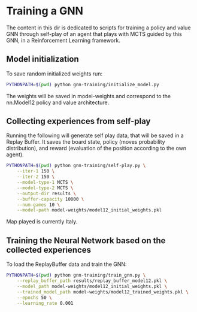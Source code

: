 # Training a GNN

The content in this dir is dedicated to scripts for training a policy and value GNN through self-play of an agent that plays with MCTS guided by this GNN, in a Reinforcement Learning framework. 


## Model initialization

To save random initialized weights run:
```sh
PYTHONPATH=$(pwd) python gnn-training/initialize_model.py
```
The weights will be saved in model-weights and correspond to the nn.Model12 policy and value architecture.


## Collecting experiences from self-play

Running the following will generate self play data, that will be saved in a Replay Buffer. It saves the board state, policy (moves probability distribution), and reward (evaluation of the position according to the own agent).
```sh
PYTHONPATH=$(pwd) python gnn-training/self-play.py \
    --iter-1 150 \
    --iter-2 150 \
    --model-type-1 MCTS \
    --model-type-2 MCTS \
    --output-dir results \
    --buffer-capacity 10000 \
    --num-games 10 \
    --model-path model-weights/model12_initial_weights.pkl
```
Map played is currently Italy.

## Training the Neural Network based on the collected experiences

To load the ReplayBuffer data and train the GNN:
```sh
PYTHONPATH=$(pwd) python gnn-training/train_gnn.py \
    --replay_buffer_path results/replay_buffer_model12.pkl \
    --model_path model-weights/model12_initial_weights.pkl \
    --trained_model_path model-weights/model12_trained_weights.pkl \
    --epochs 50 \
    --learning_rate 0.001
```
